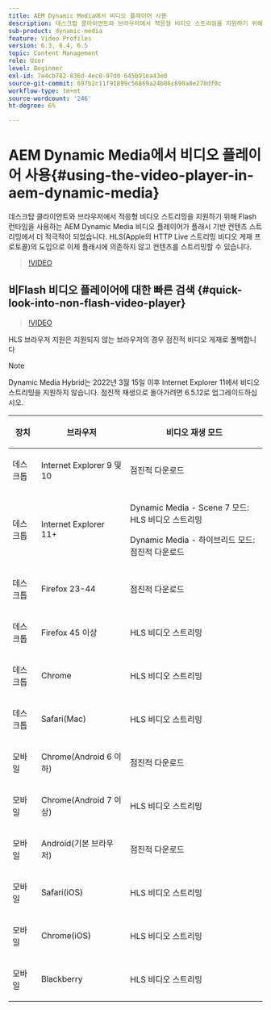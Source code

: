 ```yaml
---
title: AEM Dynamic Media에서 비디오 플레이어 사용
description: 데스크탑 클라이언트와 브라우저에서 적응형 비디오 스트리밍을 지원하기 위해 Flash 런타임을 사용하는 AEM Dynamic Media 비디오 플레이어가 플래시 기반 컨텐츠 스트리밍에서 더 적극적이 되었습니다. HLS(Apple의 HTTP Live 스트리밍 비디오 게재 프로토콜)의 도입으로 이제 플래시에 의존하지 않고 컨텐츠를 스트리밍할 수 있습니다.
sub-product: dynamic-media
feature: Video Profiles
version: 6.3, 6.4, 6.5
topic: Content Management
role: User
level: Beginner
exl-id: 7e4cb782-836d-4ec0-97d0-645b91ea43e0
source-git-commit: 697b2c11f91899c56869a24b06c690a8e278df0c
workflow-type: tm+mt
source-wordcount: '246'
ht-degree: 6%

---
```



# AEM Dynamic Media에서 비디오 플레이어 사용{#using-the-video-player-in-aem-dynamic-media}

데스크탑 클라이언트와 브라우저에서 적응형 비디오 스트리밍을 지원하기 위해 Flash 런타임을 사용하는 AEM Dynamic Media 비디오 플레이어가 플래시 기반 컨텐츠 스트리밍에서 더 적극적이 되었습니다. HLS(Apple의 HTTP Live 스트리밍 비디오 게재 프로토콜)의 도입으로 이제 플래시에 의존하지 않고 컨텐츠를 스트리밍할 수 있습니다.

>[!VIDEO](https://video.tv.adobe.com/v/16791/?quality=9&learn=on)

## 비Flash 비디오 플레이어에 대한 빠른 검색 {#quick-look-into-non-flash-video-player}

>[!VIDEO](https://video.tv.adobe.com/v/17429/?quality=9&learn=on)

HLS 브라우저 지원은 지원되지 않는 브라우저의 경우 점진적 비디오 게재로 폴백합니다

>[!NOTE]
>
> Dynamic Media Hybrid는 2022년 3월 15일 이후 Internet Explorer 11에서 비디오 스트리밍을 지원하지 않습니다. 점진적 재생으로 돌아가려면 6.5.12로 업그레이드하십시오.

<table> 
 <thead> 
  <tr> 
   <th> <p>장치</p> </th>
   <th> <p>브라우저</p> </th>
   <th > <p>비디오 재생 모드</p> </th>
  </tr>
 </thead>
 <tbody>
  <tr> 
   <td> <p>데스크톱</p> </td>
   <td> <p>Internet Explorer 9 및 10</p> </td>
   <td> <p>점진적 다운로드</p> </td>
  </tr>
  <tr>
   <td> <p>데스크톱</p> </td>
   <td> <p>Internet Explorer 11+</p> </td>
   <td> <p>Dynamic Media - Scene 7 모드: HLS 비디오 스트리밍</p> 
        <p>Dynamic Media - 하이브리드 모드: 점진적 다운로드</p>
   </td>
  </tr>
  <tr>
   <td> <p>데스크톱</p> </td>
   <td> <p>Firefox 23-44</p> </td>
   <td> <p>점진적 다운로드</p> </td>
  </tr>
  <tr> 
   <td> <p>데스크톱</p> </td>
   <td> <p>Firefox 45 이상</p> </td>
   <td> <p>HLS 비디오 스트리밍</p> </td>
  </tr>
  <tr> 
   <td> <p>데스크톱</p> </td>
   <td> <p>Chrome</p> </td>
   <td> <p>HLS 비디오 스트리밍</p> </td>
  </tr>
  <tr> 
   <td> <p>데스크톱</p> </td>
   <td> <p>Safari(Mac)</p> </td>
   <td> <p>HLS 비디오 스트리밍</p> </td>
  </tr>
  <tr> 
   <td> <p>모바일</p> </td>
   <td> <p>Chrome(Android 6 이하)</p> </td>
   <td> <p>점진적 다운로드</p> </td>
  </tr>
  <tr> 
   <td> <p>모바일</p> </td>
   <td> <p>Chrome(Android 7 이상)</p> </td>
   <td> <p>HLS 비디오 스트리밍</p> </td>
  </tr>
  <tr> 
   <td> <p>모바일</p> </td>
   <td> <p>Android(기본 브라우저)</p> </td>
   <td> <p>점진적 다운로드</p> </td>
  </tr>
  <tr> 
   <td> <p>모바일</p> </td>
   <td> <p>Safari(iOS)</p> </td>
   <td> <p>HLS 비디오 스트리밍</p> </td>
  </tr>
  <tr> 
   <td> <p>모바일</p> </td>
   <td> <p>Chrome(iOS)</p> </td>
   <td> <p>HLS 비디오 스트리밍</p> </td>
  </tr>
  <tr> 
   <td> <p>모바일</p> </td>
   <td> <p>Blackberry</p> </td>
   <td> <p>HLS 비디오 스트리밍</p> </td>
  </tr>
 </tbody>
</table>
